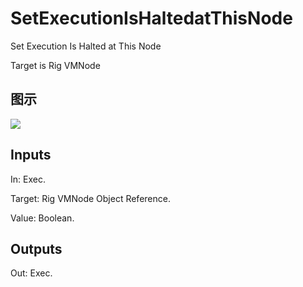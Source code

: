 # SetExecutionIsHaltedatThisNode

Set Execution Is Halted at This Node

Target is Rig VMNode

## 图示

![]($-20221218-20453463.png)

## Inputs

In: Exec.

Target: Rig VMNode Object Reference.

Value: Boolean.  

## Outputs

Out: Exec.

